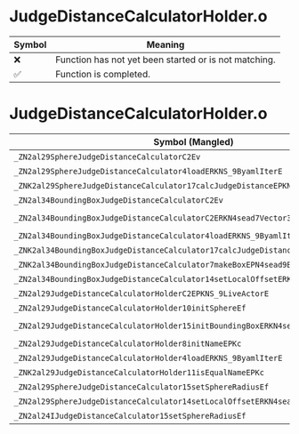 # JudgeDistanceCalculatorHolder.o
| Symbol | Meaning 
| ------------- | ------------- 
| :x: | Function has not yet been started or is not matching. 
| :white_check_mark: | Function is completed. 


# JudgeDistanceCalculatorHolder.o
| Symbol (Mangled) | Symbol (Demangled) | Decompiled? |
| ------------- |  ------------- | ------------- |
| `_ZN2al29SphereJudgeDistanceCalculatorC2Ev` | `al::SphereJudgeDistanceCalculator::SphereJudgeDistanceCalculator(void)` | :x: |
| `_ZN2al29SphereJudgeDistanceCalculator4loadERKNS_9ByamlIterE` | `al::SphereJudgeDistanceCalculator::load(al::ByamlIter const&)` | :x: |
| `_ZNK2al29SphereJudgeDistanceCalculator17calcJudgeDistanceEPKNS_9LiveActorE` | `al::SphereJudgeDistanceCalculator::calcJudgeDistance(al::LiveActor const*)const` | :x: |
| `_ZN2al34BoundingBoxJudgeDistanceCalculatorC2Ev` | `al::BoundingBoxJudgeDistanceCalculator::BoundingBoxJudgeDistanceCalculator(void)` | :x: |
| `_ZN2al34BoundingBoxJudgeDistanceCalculatorC2ERKN4sead7Vector3IfEES5_` | `al::BoundingBoxJudgeDistanceCalculator::BoundingBoxJudgeDistanceCalculator(sead::Vector3<float> const&,sead::Vector3<float> const&)` | :x: |
| `_ZN2al34BoundingBoxJudgeDistanceCalculator4loadERKNS_9ByamlIterE` | `al::BoundingBoxJudgeDistanceCalculator::load(al::ByamlIter const&)` | :x: |
| `_ZNK2al34BoundingBoxJudgeDistanceCalculator17calcJudgeDistanceEPKNS_9LiveActorE` | `al::BoundingBoxJudgeDistanceCalculator::calcJudgeDistance(al::LiveActor const*)const` | :x: |
| `_ZNK2al34BoundingBoxJudgeDistanceCalculator7makeBoxEPN4sead9BoundBox3IfEE` | `al::BoundingBoxJudgeDistanceCalculator::makeBox(sead::BoundBox3<float> *)const` | :x: |
| `_ZN2al34BoundingBoxJudgeDistanceCalculator14setLocalOffsetERKN4sead7Vector3IfEE` | `al::BoundingBoxJudgeDistanceCalculator::setLocalOffset(sead::Vector3<float> const&)` | :x: |
| `_ZN2al29JudgeDistanceCalculatorHolderC2EPKNS_9LiveActorE` | `al::JudgeDistanceCalculatorHolder::JudgeDistanceCalculatorHolder(al::LiveActor const*)` | :x: |
| `_ZN2al29JudgeDistanceCalculatorHolder10initSphereEf` | `al::JudgeDistanceCalculatorHolder::initSphere(float)` | :x: |
| `_ZN2al29JudgeDistanceCalculatorHolder15initBoundingBoxERKN4sead7Vector3IfEES5_` | `al::JudgeDistanceCalculatorHolder::initBoundingBox(sead::Vector3<float> const&,sead::Vector3<float> const&)` | :x: |
| `_ZN2al29JudgeDistanceCalculatorHolder8initNameEPKc` | `al::JudgeDistanceCalculatorHolder::initName(char const*)` | :x: |
| `_ZN2al29JudgeDistanceCalculatorHolder4loadERKNS_9ByamlIterE` | `al::JudgeDistanceCalculatorHolder::load(al::ByamlIter const&)` | :x: |
| `_ZNK2al29JudgeDistanceCalculatorHolder11isEqualNameEPKc` | `al::JudgeDistanceCalculatorHolder::isEqualName(char const*)const` | :x: |
| `_ZN2al29SphereJudgeDistanceCalculator15setSphereRadiusEf` | `al::SphereJudgeDistanceCalculator::setSphereRadius(float)` | :x: |
| `_ZN2al29SphereJudgeDistanceCalculator14setLocalOffsetERKN4sead7Vector3IfEE` | `al::SphereJudgeDistanceCalculator::setLocalOffset(sead::Vector3<float> const&)` | :x: |
| `_ZN2al24IJudgeDistanceCalculator15setSphereRadiusEf` | `al::IJudgeDistanceCalculator::setSphereRadius(float)` | :x: |
